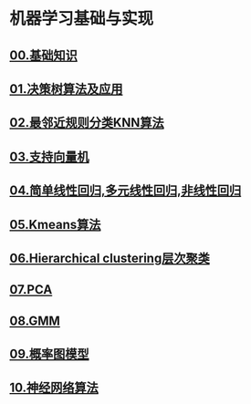 # 机器学习基础与实现
## <a href="basics">00.基础知识</a>
## <a href="DecisionTree">01.决策树算法及应用</a>
## <a href="KNN">02.最邻近规则分类KNN算法</a>
## <a href="SVM">03.支持向量机</a>
## <a href="Regression">04.简单线性回归,多元线性回归,非线性回归</a>
## <a href="Kmeans">05.Kmeans算法</a>
## <a href="HierarchicalClustering">06.Hierarchical clustering层次聚类</a>
## <a href="PCA">07.PCA</a>
## <a href="GMM">08.GMM</a>
## <a href="Graphical-Models">09.概率图模型</a>
## <a href="NeuralNetwork">10.神经网络算法</a>
